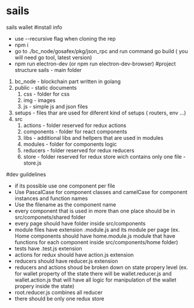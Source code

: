 # sails
sails wallet 
#install info
- use --recursive flag when cloning the rep
- npm i 
- go to ./bc_node/gosafex/pkg/json_rpc and run command go build ( you will need go tool, latest version)
- npm run electron-dev (or npm run electron-dev-browser)
#project structure
sails - main folder
1. bc_node - blockchain part written in golang
2. public - static documents
    1. css - folder for css
    2. img - images
    3. js - simple js and json files
3. setups - files thar are used for diferent kind of setups ( routers, env ...)
4. src
    1. actions - folder reserved for redux actions
    2. components - folder for react components
    3. libs - additional libs and hellpers that are used in modules
    4. modules - folder for components logic
    5. reducers - folder reserved for redux reducers
    6. store - folder reserved for redux store wich contains only one file - store.js

#dev guildelines
- if its possible use one component per file
- Use PascalCase for component classes and camelCase for component instances and function names
- Use the filename as the component name
- every component that is used in more than one place should be in src/componets/shared folder
- every page should have folder inside src/components
- module files have extension .module.js and its module per page (ex. Home components should have home.module.js module that have functions for each component inside src/components/home folder)
- tests have .test.js extension 
- actions for redux should have action.js extension
- reducers should have reducer.js extension
- reducers and actions shoud be broken down on state propery level (ex. for wallet property of the state there will be wallet.reducer.js and wallet.action.js that will have all logic for manipulation of the wallet propery inside the state)
- root.reducer.js combines all reducer
- there should be only one redux store